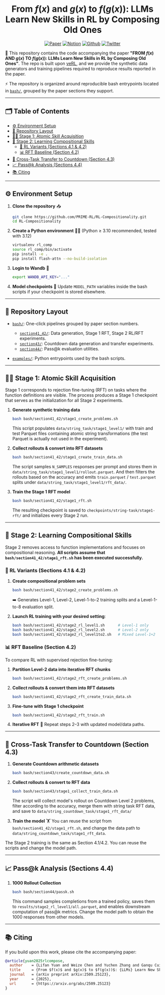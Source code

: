 <div align="center">

# From $f(x)$ and $g(x)$ to $f(g(x))$: LLMs Learn New Skills in RL by Composing Old Ones

[![Paper](https://img.shields.io/badge/Paper-A42C25?style=for-the-badge&logo=arxiv&logoColor=white)](https://arxiv.org/abs/2509.25123) [![Notion](https://img.shields.io/badge/Notion-%23000000.svg?style=for-the-badge&logo=notion&logoColor=white)](https://husky-morocco-f72.notion.site/From-f-x-and-g-x-to-f-g-x-LLMs-Learn-New-Skills-in-RL-by-Composing-Old-Ones-2499aba4486f802c8108e76a12af3020)  [![Github](https://img.shields.io/badge/GitHub-000000?style=for-the-badge&logo=github&logoColor=000&logoColor=white)](https://github.com/PRIME-RL/RL-Compositionality) [![Twitter](https://img.shields.io/badge/Twitter-%23000000.svg?style=for-the-badge&logo=twitter&logoColor=white)](https://x.com/lifan__yuan/status/1963662222602723673)
</div>

📘 This repository contains the code accompanying the paper **"FROM $f(x)$ AND $g(x)$ TO $f(g(x))$: LLMs Learn New Skills in RL by Composing Old Ones"**. The repo is built upon [veRL](https://github.com/volcengine/verl), and we provide the synthetic data generators and training pipelines required to reproduce results reported in the paper.

⚡ The repository is organized around reproducible bash entrypoints located in [`bash/`](bash), grouped by the paper sections they support.

---

## 🗂️ Table of Contents
- [⚙️ Environment Setup](#️-environment-setup)
- [📁 Repository Layout](#-repository-layout)
- [🧑‍🏫 Stage 1: Atomic Skill Acquisition](#-stage-1-atomic-skill-acquisition)
- [🧩 Stage 2: Learning Compositional Skills](#-stage-2-learning-compositional-skills)
  - [🤖 RL Variants (Sections 4.1 & 4.2)](#-rl-variants-sections-41--42)
  - [📊 RFT Baseline (Section 4.2)](#-rft-baseline-section-42)
- [🔀 Cross-Task Transfer to Countdown (Section 4.3)](#-cross-task-transfer-to-countdown-section-43)
- [📈 Pass@k Analysis (Sections 4.4)](#-passk-analysis-sections-44)
- [📚 Citing](#-citing)

---

## ⚙️ Environment Setup

1. **Clone the repository** 📥
   ```bash
   git clone https://github.com/PRIME-RL/RL-Compositionality.git
   cd RL-Compositionality
   ```

2. **Create a Python environment** 🧑‍💻 (Python ≥ 3.10 recommended, tested with 3.12)

   ```bash
   virtualenv rl_comp
   source rl_comp/bin/activate
   pip install -e .
   pip install flash-attn --no-build-isolation
   ```

3. **Login to Wandb** 🔑

   ```bash
   export WANDB_API_KEY="..."
   ```

4. **Model checkpoints** 📂
   Update `MODEL_PATH` variables inside the bash scripts if your checkpoint is stored elsewhere.

---

## 📁 Repository Layout

* [`bash/`](bash): One-click pipelines grouped by paper section numbers.

  * [`section41_42/`](bash/section41_42): Data generation, Stage 1 RFT, Stage 2 RL/RFT experiments.
  * [`section43/`](bash/section43): Countdown data generation and transfer experiments.
  * [`section44/`](bash/section44): Pass@k evaluation utilities.
* [`examples/`](examples): Python entrypoints used by the bash scripts.

---

## 🧑‍🏫 Stage 1: Atomic Skill Acquisition

Stage 1 corresponds to rejection fine-tuning (RFT) on tasks where the function definitions are visible. The process produces a Stage 1 checkpoint that serves as the initialization for all Stage 2 experiments.

1. **Generate synthetic training data**

   ```bash
   bash bash/section41_42/stage1_create_problems.sh
   ```

   This script populates `data/string_task/stage1_level1/` with train and test Parquet files containing atomic string transformations (the test Parquet is actually not used in the experiment).

2. **Collect rollouts & convert into RFT datasets**

   ```bash
   bash bash/section41_42/stage1_create_train_data.sh
   ```

   The script samples `N_SAMPLES` responses per prompt and stores them in `data/string_task/stage1_level1/rollout.parquet`. And then filters the rollouts based on the accuracy and emits `train.parquet` / `test.parquet` splits under `data/string_task/stage1_level1/rft_data/`.


3. **Train the Stage 1 RFT model**

   ```bash
   bash bash/section41_42/stage1_rft.sh
   ```

   The resulting checkpoint is saved to `checkpoints/string-task/stage1-rft/` and initializes every Stage 2 run.

---

## 🧩 Stage 2: Learning Compositional Skills

Stage 2 removes access to function implementations and focuses on compositional reasoning. **All scripts assume that `bash/section41_42/stage1_rft.sh` has been executed successfully.**


### 🤖 RL Variants (Sections 4.1 & 4.2)

1. **Create compositional problem sets**

   ```bash
   bash bash/section41_42/stage2_create_problems.sh
   ```

   ➡️ Generates Level-1, Level-2, Level-1-to-2 training splits and a Level-1-to-8 evaluation split.

2. **Launch RL training with your desired setting**:

   ```bash
   bash bash/section41_42/stage2_rl_level1.sh      # Level-1 only
   bash bash/section41_42/stage2_rl_level2.sh      # Level-2 only
   bash bash/section41_42/stage2_rl_level1to2.sh   # Mixed Level-1+2
   ```

### 📊 RFT Baseline (Section 4.2)

To compare RL with supervised rejection fine-tuning:

1. **Partition Level-2 data into iterative RFT chunks**

   ```bash
   bash bash/section41_42/stage2_rft_create_problems.sh
   ```

2. **Collect rollouts & convert them into RFT datasets**

   ```bash
   bash bash/section41_42/stage2_rft_create_train_data.sh
   ```

3. **Fine-tune with Stage 1 checkpoint**

   ```bash
   bash bash/section41_42/stage2_rft_train.sh
   ```

4. **Iterative RFT** 🔁
   Repeat steps 2–3 with updated model/data paths.

---

## 🔀 Cross-Task Transfer to Countdown (Section 4.3)

1. **Generate Countdown arithmetic datasets** 

   ```bash
   bash bash/section43/create_countdown_data.sh
   ```

2. **Collect rollouts & convert to RFT data**

   ```bash
   bash bash/section43/stage1_collect_train_data.sh
   ```

   The script will collect model's rollout on Countdown Level 2 problems, filter according to the accuracy, merge them with string task RFT data, and save to `data/string_countdown_task/stage1_rft_data/`

3. **Train the model** 🏋️
   You can reuse the script from `bash/section41_42/stage1_rft.sh`, and change the data path to `data/string_countdown_task/stage1_rft_data`.

The Stage 2 training is the same as Section 4.1/4.2. You can reuse the scripts and change the model path.

---

## 📈 Pass@k Analysis (Sections 4.4)

1. **1000 Rollout Collection**

   ```bash
   bash bash/section44/passk.sh
   ```

   This command samples completions from a trained policy, saves them to `results/stage2_rl_level1/all.parquet`, and enables downstream computation of pass@k metrics. Change the model path to obtain the 1000 responses from other models.

---

## 📚 Citing

If you build upon this work, please cite the accompanying paper:

```bibtex
@article{yuan2025rlcompose,
  author    = {Lifan Yuan and Weize Chen and Yuchen Zhang and Ganqu Cui and Hanbin Wang and Ziming You and Ning Ding and Zhiyuan Liu and Maosong Sun and Hao Peng},
  title     = {From $f(x)$ and $g(x)$ to $f(g(x))$: {LLMs} Learn New Skills in {RL} by Composing Old Ones},
  journal   = {arXiv preprint arXiv:2509.25123},
  year      = {2025},
  url       = {https://arxiv.org/abs/2509.25123}
}
```

